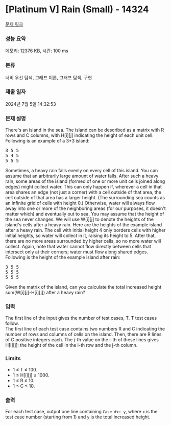 # [Platinum V] Rain (Small) - 14324 

[문제 링크](https://www.acmicpc.net/problem/14324) 

### 성능 요약

메모리: 12376 KB, 시간: 100 ms

### 분류

너비 우선 탐색, 그래프 이론, 그래프 탐색, 구현

### 제출 일자

2024년 7월 5일 14:32:53

### 문제 설명

<p>There's an island in the sea. The island can be described as a matrix with R rows and C columns, with H[i][j] indicating the height of each unit cell. Following is an example of a 3*3 island:</p>

<pre>3 5 5
5 4 5
5 5 5
</pre>

<p>Sometimes, a heavy rain falls evenly on every cell of this island. You can assume that an arbitrarily large amount of water falls. After such a heavy rain, some areas of the island (formed of one or more unit cells joined along edges) might collect water. This can only happen if, wherever a cell in that area shares an edge (not just a corner) with a cell outside of that area, the cell outside of that area has a larger height. (The surrounding sea counts as an infinite grid of cells with height 0.) Otherwise, water will always flow away into one or more of the neighboring areas (for our purposes, it doesn't matter which) and eventually out to sea. You may assume that the height of the sea never changes. We will use W[i][j] to denote the heights of the island's cells after a heavy rain. Here are the heights of the example island after a heavy rain. The cell with initial height 4 only borders cells with higher initial heights, so water will collect in it, raising its height to 5. After that, there are no more areas surrounded by higher cells, so no more water will collect. Again, note that water cannot flow directly between cells that intersect only at their corners; water must flow along shared edges.<br>
Following is the height of the example island after rain:</p>

<pre>3 5 5
5 5 5
5 5 5
</pre>

<p>Given the matrix of the island, can you calculate the total increased height sum(W[i][j]-H[i][j]) after a heavy rain?</p>

### 입력 

 <p>The first line of the input gives the number of test cases, T. T test cases follow.<br>
The first line of each test case contains two numbers R and C indicating the number of rows and columns of cells on the island. Then, there are R lines of C positive integers each. The j-th value on the i-th of these lines gives H[i][j]: the height of the cell in the i-th row and the j-th column.</p>

<h3>Limits</h3>

<ul>
	<li>1 ≤ T ≤ 100.</li>
	<li>1 ≤ H[i][j] ≤ 1000.</li>
	<li>1 ≤ R ≤ 10.</li>
	<li>1 ≤ C ≤ 10.</li>
</ul>

### 출력 

 <p>For each test case, output one line containing <code>Case #x: y</code>, where <code>x</code> is the test case number (starting from 1) and <code>y</code> is the total increased height.</p>

